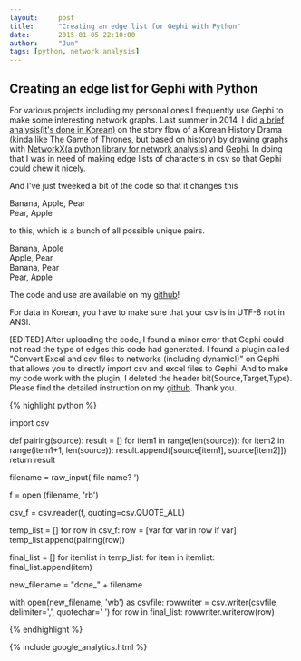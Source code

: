 ```yaml
---
layout:     post
title:      "Creating an edge list for Gephi with Python"
date:       2015-01-05 22:10:00
author:     "Jun"
tags: [python, network analysis]
---
```

<h2 class="section-heading">Creating an edge list for Gephi with Python</h2>

<p>For various projects including my personal ones I frequently use Gephi to make some interesting network graphs. Last summer in 2014, I did <a href="http://www.slideshare.net/jdjmania/jdj-network-analysisvf">a brief analysis(it's done in Korean)</a> on the story flow of a Korean History Drama (kinda like The Game of Thrones, but based on history) by drawing graphs with <a href="https://networkx.github.io/">NetworkX(a python library for network analysis)</a> and <a href="http://gephi.github.io/">Gephi</a>. In doing that I was in need of making edge lists of characters in csv so that Gephi could chew it nicely.</p>

<p>And I've just tweeked a bit of the code so that it changes this</p>

<p>Banana, Apple, Pear<br>Pear, Apple</p>

<p>to this, which is a bunch of all possible unique pairs.</p>
<p>Banana, Apple<br>Apple, Pear<br>Banana, Pear<br>Pear, Apple</p>

<p>The code and use are available on my <a href="https://github.com/junkwhinger/edge_list_creator">github</a>!</p>

<p>For data in Korean, you have to make sure that your csv is in UTF-8 not in ANSI.</p>

<p>[EDITED] After uploading the code, I found a minor error that Gephi could not read the type of edges this code had generated. I found a plugin called "Convert Excel and csv files to networks (including dynamic!)" on Gephi that allows you to directly import csv and excel files to Gephi. And to make my code work with the plugin, I deleted the header bit(Source,Target,Type). Please find the detailed instruction on my <a href="https://github.com/junkwhinger/edge_list_creator">github</a>. Thank you.</p>



{% highlight python %}

import csv

def pairing(source):
  result = []
  for item1 in range(len(source)):
    for item2 in range(item1+1, len(source)):
      result.append([source[item1], source[item2]])
  return result

filename = raw_input('file name? ')

f = open (filename, 'rb')

csv_f = csv.reader(f, quoting=csv.QUOTE_ALL)

temp_list = []
for row in csv_f:
  row = [var for var in row if var]
  temp_list.append(pairing(row))

final_list = []
for itemlist in temp_list:
  for item in itemlist:
    final_list.append(item)

new_filename = "done_" + filename

with open(new_filename, 'wb') as csvfile:
    rowwriter = csv.writer(csvfile, delimiter=',', quotechar=' ')
    for row in final_list:
      rowwriter.writerow(row)

{% endhighlight %}

{% include google_analytics.html %}
